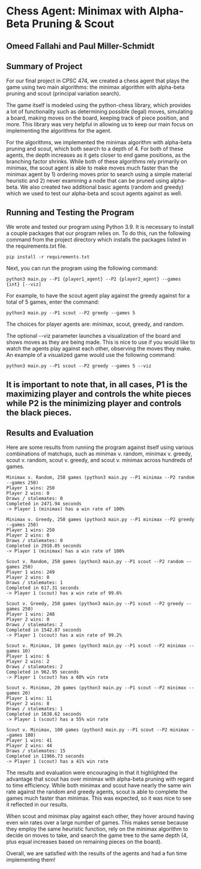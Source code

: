 # Chess Agent: Minimax with Alpha-Beta Pruning & Scout
## Omeed Fallahi and Paul Miller-Schmidt

## Summary of Project

For our final project in CPSC 474, we created a chess agent that plays the game using two main algorithms:
the minimax algorithm with alpha-beta pruning and scout (principal variation search). 

The game itself is modeled using the python-chess library, which provides a lot of functionality 
such as determining possible (legal) moves, simulating a board, making moves on the board, keeping
track of piece position, and more. This library was very helpful in allowing us to keep our main focus
on implementing the algorithms for the agent. 

For the algorithms, we implemented the minimax algorithm with alpha-beta pruning and scout, which both 
search to a depth of 4. For both of these agents, the depth increases as it gets closer to end game positions,
as the branching factor shrinks. While both of these algorithms rely primarily on minimax, the scout agent is able 
to make moves much faster than the minimax agent by 1) ordering moves prior to search using a simple material 
heuristic and 2) never examining a node that can be pruned using alpha-beta. We also created two additional 
basic agents (random and greedy) which we used to test our alpha-beta and scout agents against as well.

## Running and Testing the Program

We wrote and tested our program using Python 3.9. It is necessary to install a couple packages that our program 
relies on. To do this, run the following command from the project directory which installs the packages listed 
in the requirements.txt file.

    pip install -r requirements.txt

Next, you can run the program using the following command:

    python3 main.py --P1 {player1_agent} --P2 {player2_agent} --games {int} [--viz]

For example, to have the scout agent play against the greedy against for a total of 5 games, enter the command:
    
    python3 main.py --P1 scout --P2 greedy --games 5

The choices for player agents are: minimax, scout, greedy, and random.

The optional --viz parameter launches a visualization of the board and shows moves as they are being made. This
is nice to use if you would like to watch the agents play against each other, observing the moves they make. An
example of a visualized game would use the following command:

    python3 main.py --P1 scout --P2 greedy --games 5 --viz

It is important to note that, in all cases, P1 is the maximizing player and controls the white pieces while P2
is the minimizing player and controls the black pieces.
-----------------------------------------------------------------------------------------------------
## Results and Evaluation

Here are some results from running the program against itself using various combinations of matchups, 
such as minimax v. random, minimax v. greedy, scout v. random, scout v. greedy, and scout v. minimax
across hundreds of games.

    Minimax v. Random, 250 games (python3 main.py --P1 minimax --P2 random --games 250)
    Player 1 wins: 250
    Player 2 wins: 0
    Draws / stalemates: 0
    Completed in 2471.94 seconds
    -> Player 1 (minimax) has a win rate of 100%

    Minimax v. Greedy, 250 games (python3 main.py --P1 minimax --P2 greedy --games 250)
    Player 1 wins: 250
    Player 2 wins: 0
    Draws / stalemates: 0
    Completed in 2918.05 seconds
    -> Player 1 (minimax) has a win rate of 100%

    Scout v. Random, 250 games (python3 main.py --P1 scout --P2 random --games 250)
    Player 1 wins: 249
    Player 2 wins: 0
    Draws / stalemates: 1
    Completed in 617.31 seconds
    -> Player 1 (scout) has a win rate of 99.6%

    Scout v. Greedy, 250 games (python3 main.py --P1 scout --P2 greedy --games 250)
    Player 1 wins: 248
    Player 2 wins: 0
    Draws / stalemates: 2
    Completed in 1542.87 seconds
    -> Player 1 (scout) has a win rate of 99.2%

    Scout v. Minimax, 10 games (python3 main.py --P1 scout --P2 minimax --games 10)
    Player 1 wins: 6
    Player 2 wins: 2
    Draws / stalemates: 2
    Completed in 962.95 seconds
    -> Player 1 (scout) has a 60% win rate

    Scout v. Minimax, 20 games (python3 main.py --P1 scout --P2 minimax --games 20)
    Player 1 wins: 11
    Player 2 wins: 8
    Draws / stalemates: 1
    Completed in 1638.62 seconds
    -> Player 1 (scout) has a 55% win rate

    Scout v. Minimax, 100 games (python3 main.py --P1 scout --P2 minimax --games 100)
    Player 1 wins: 41
    Player 2 wins: 44
    Draws / stalemates: 15
    Completed in 11966.73 seconds
    -> Player 1 (scout) has a 41% win rate

The results and evaluation were encouraging in that it highlighted the advantage that scout
has over minimax with alpha-beta pruning with regard to time efficiency. While both minimax
and scout have nearly the same win rate against the random and greedy agents, scout is able
to complete the games much faster than minimax. This was expected, so it was nice to see it
reflected in our results.

When scout and minimax play against each other, they hover around having even win rates over
a large number of games. This makes sense because they employ the same heuristic function,
rely on the minimax algorithm to decide on moves to take, and search the game tree to the
same depth (4, plus equal increases based on remaining pieces on the board). 

Overall, we are satisfied with the results of the agents and had a fun time implementing them!
